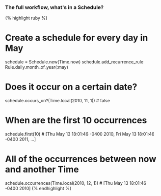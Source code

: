 ### The full workflow, what's in a Schedule?

{% highlight ruby %}
# Create a schedule for every day in May
schedule = Schedule.new(Time.now)
schedule.add_recurrence_rule Rule.daily.month_of_year(:may)

# Does it occur on a certain date?
schedule.occurs_on?(Time.local(2010, 11, 1)) # false

# When are the first 10 occurrences
schedule.first(10) # [Thu May 13 18:01:46 -0400 2010, Fri May 13 18:01:46 -0400 2011, ...]

# All of the occurrences between now and another Time
schedule.occurrences(Time.local(2010, 12, 1)) # [Thu May 13 18:01:46 -0400 2010]
{% endhighlight %}